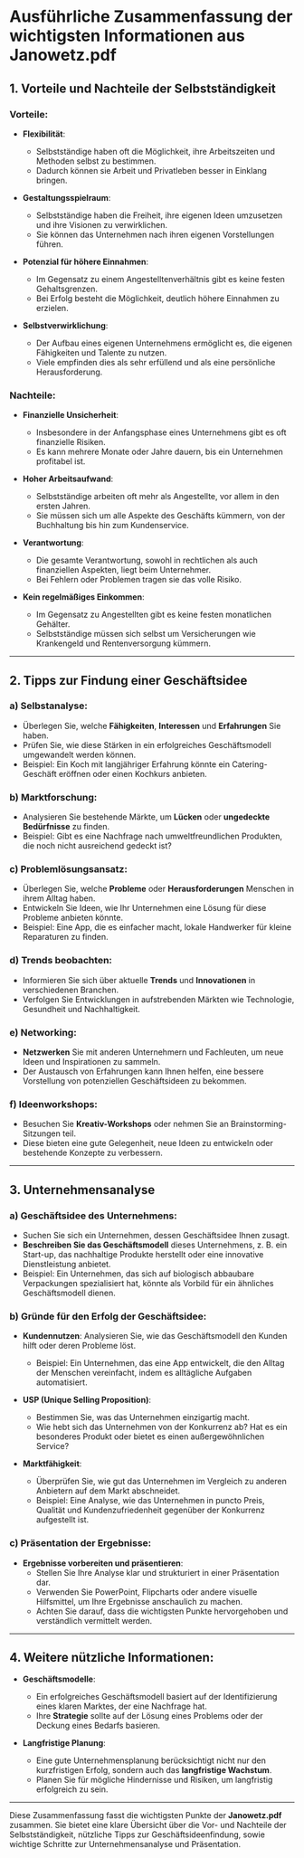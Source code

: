# Ausführliche Zusammenfassung der wichtigsten Informationen aus Janowetz.pdf

## 1. Vorteile und Nachteile der Selbstständigkeit

### Vorteile:

- **Flexibilität**: 
  - Selbstständige haben oft die Möglichkeit, ihre Arbeitszeiten und Methoden selbst zu bestimmen.
  - Dadurch können sie Arbeit und Privatleben besser in Einklang bringen.

- **Gestaltungsspielraum**:
  - Selbstständige haben die Freiheit, ihre eigenen Ideen umzusetzen und ihre Visionen zu verwirklichen.
  - Sie können das Unternehmen nach ihren eigenen Vorstellungen führen.

- **Potenzial für höhere Einnahmen**:
  - Im Gegensatz zu einem Angestelltenverhältnis gibt es keine festen Gehaltsgrenzen.
  - Bei Erfolg besteht die Möglichkeit, deutlich höhere Einnahmen zu erzielen.

- **Selbstverwirklichung**:
  - Der Aufbau eines eigenen Unternehmens ermöglicht es, die eigenen Fähigkeiten und Talente zu nutzen.
  - Viele empfinden dies als sehr erfüllend und als eine persönliche Herausforderung.

### Nachteile:

- **Finanzielle Unsicherheit**:
  - Insbesondere in der Anfangsphase eines Unternehmens gibt es oft finanzielle Risiken.
  - Es kann mehrere Monate oder Jahre dauern, bis ein Unternehmen profitabel ist.

- **Hoher Arbeitsaufwand**:
  - Selbstständige arbeiten oft mehr als Angestellte, vor allem in den ersten Jahren.
  - Sie müssen sich um alle Aspekte des Geschäfts kümmern, von der Buchhaltung bis hin zum Kundenservice.

- **Verantwortung**:
  - Die gesamte Verantwortung, sowohl in rechtlichen als auch finanziellen Aspekten, liegt beim Unternehmer.
  - Bei Fehlern oder Problemen tragen sie das volle Risiko.

- **Kein regelmäßiges Einkommen**:
  - Im Gegensatz zu Angestellten gibt es keine festen monatlichen Gehälter.
  - Selbstständige müssen sich selbst um Versicherungen wie Krankengeld und Rentenversorgung kümmern.

---

## 2. Tipps zur Findung einer Geschäftsidee

### a) Selbstanalyse:
- Überlegen Sie, welche **Fähigkeiten**, **Interessen** und **Erfahrungen** Sie haben.
- Prüfen Sie, wie diese Stärken in ein erfolgreiches Geschäftsmodell umgewandelt werden können.
- Beispiel: Ein Koch mit langjähriger Erfahrung könnte ein Catering-Geschäft eröffnen oder einen Kochkurs anbieten.

### b) Marktforschung:
- Analysieren Sie bestehende Märkte, um **Lücken** oder **ungedeckte Bedürfnisse** zu finden.
- Beispiel: Gibt es eine Nachfrage nach umweltfreundlichen Produkten, die noch nicht ausreichend gedeckt ist?

### c) Problemlösungsansatz:
- Überlegen Sie, welche **Probleme** oder **Herausforderungen** Menschen in ihrem Alltag haben.
- Entwickeln Sie Ideen, wie Ihr Unternehmen eine Lösung für diese Probleme anbieten könnte.
- Beispiel: Eine App, die es einfacher macht, lokale Handwerker für kleine Reparaturen zu finden.

### d) Trends beobachten:
- Informieren Sie sich über aktuelle **Trends** und **Innovationen** in verschiedenen Branchen.
- Verfolgen Sie Entwicklungen in aufstrebenden Märkten wie Technologie, Gesundheit und Nachhaltigkeit.

### e) Networking:
- **Netzwerken** Sie mit anderen Unternehmern und Fachleuten, um neue Ideen und Inspirationen zu sammeln.
- Der Austausch von Erfahrungen kann Ihnen helfen, eine bessere Vorstellung von potenziellen Geschäftsideen zu bekommen.

### f) Ideenworkshops:
- Besuchen Sie **Kreativ-Workshops** oder nehmen Sie an Brainstorming-Sitzungen teil.
- Diese bieten eine gute Gelegenheit, neue Ideen zu entwickeln oder bestehende Konzepte zu verbessern.

---

## 3. Unternehmensanalyse

### a) Geschäftsidee des Unternehmens:
- Suchen Sie sich ein Unternehmen, dessen Geschäftsidee Ihnen zusagt.
- **Beschreiben Sie das Geschäftsmodell** dieses Unternehmens, z. B. ein Start-up, das nachhaltige Produkte herstellt oder eine innovative Dienstleistung anbietet.
- Beispiel: Ein Unternehmen, das sich auf biologisch abbaubare Verpackungen spezialisiert hat, könnte als Vorbild für ein ähnliches Geschäftsmodell dienen.

### b) Gründe für den Erfolg der Geschäftsidee:
- **Kundennutzen**: Analysieren Sie, wie das Geschäftsmodell den Kunden hilft oder deren Probleme löst.
  - Beispiel: Ein Unternehmen, das eine App entwickelt, die den Alltag der Menschen vereinfacht, indem es alltägliche Aufgaben automatisiert.

- **USP (Unique Selling Proposition)**:
  - Bestimmen Sie, was das Unternehmen einzigartig macht.
  - Wie hebt sich das Unternehmen von der Konkurrenz ab? Hat es ein besonderes Produkt oder bietet es einen außergewöhnlichen Service?

- **Marktfähigkeit**:
  - Überprüfen Sie, wie gut das Unternehmen im Vergleich zu anderen Anbietern auf dem Markt abschneidet.
  - Beispiel: Eine Analyse, wie das Unternehmen in puncto Preis, Qualität und Kundenzufriedenheit gegenüber der Konkurrenz aufgestellt ist.

### c) Präsentation der Ergebnisse:
- **Ergebnisse vorbereiten und präsentieren**: 
  - Stellen Sie Ihre Analyse klar und strukturiert in einer Präsentation dar.
  - Verwenden Sie PowerPoint, Flipcharts oder andere visuelle Hilfsmittel, um Ihre Ergebnisse anschaulich zu machen.
  - Achten Sie darauf, dass die wichtigsten Punkte hervorgehoben und verständlich vermittelt werden.

---

## 4. Weitere nützliche Informationen:
- **Geschäftsmodelle**:
  - Ein erfolgreiches Geschäftsmodell basiert auf der Identifizierung eines klaren Marktes, der eine Nachfrage hat.
  - Ihre **Strategie** sollte auf der Lösung eines Problems oder der Deckung eines Bedarfs basieren.
  
- **Langfristige Planung**:
  - Eine gute Unternehmensplanung berücksichtigt nicht nur den kurzfristigen Erfolg, sondern auch das **langfristige Wachstum**.
  - Planen Sie für mögliche Hindernisse und Risiken, um langfristig erfolgreich zu sein.

---

Diese Zusammenfassung fasst die wichtigsten Punkte der **Janowetz.pdf** zusammen. Sie bietet eine klare Übersicht über die Vor- und Nachteile der Selbstständigkeit, nützliche Tipps zur Geschäftsideenfindung, sowie wichtige Schritte zur Unternehmensanalyse und Präsentation.
